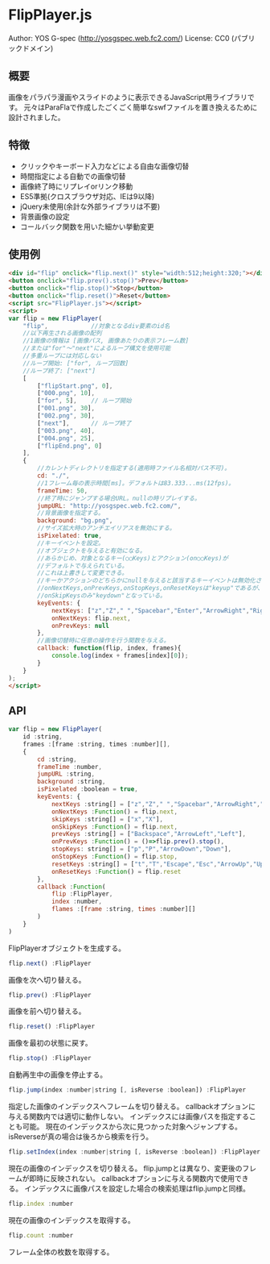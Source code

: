 # FlipPlayer.js
Author: YOS G-spec (http://yosgspec.web.fc2.com/)
License: CC0 (パブリックドメイン)

## 概要
画像をパラパラ漫画やスライドのように表示できるJavaScript用ライブラリです。
元々はParaFlaで作成したごくごく簡単なswfファイルを置き換えるために設計されました。

## 特徴
* クリックやキーボード入力などによる自由な画像切替
* 時間指定による自動での画像切替
* 画像終了時にリプレイorリンク移動
* ES5準拠(クロスブラウザ対応、IEは9以降)
* jQuery未使用(余計な外部ライブラリは不要)
* 背景画像の設定
* コールバック関数を用いた細かい挙動変更

## 使用例
```html
<div id="flip" onclick="flip.next()" style="width:512;height:320;"></div>
<button onclick="flip.prev().stop()">Prev</button>
<button onclick="flip.stop()">Stop</button>
<button onclick="flip.reset()">Reset</button>
<script src="FlipPlayer.js"></script>
<script>
var flip = new FlipPlayer(
	"flip",            //対象となるdiv要素のid名
	//以下再生される画像の配列
	//1画像の情報は [画像パス, 画像あたりの表示フレーム数]
	//または"for"～"next"によるループ構文を使用可能
	//多重ループには対応しない
	//ループ開始: ["for", ループ回数]
	//ループ終了: ["next"]
	[
		["flipStart.png", 0],
		["000.png", 10],
		["for", 5],    // ループ開始
		["001.png", 30],
		["002.png", 30],
		["next"],      // ループ終了
		["003.png", 40],
		["004.png", 25],
		["flipEnd.png", 0]
	],
	{
		//カレントディレクトリを指定する(適用時ファイル名相対パス不可)。
		cd: "./",
		//1フレーム毎の表示時間[ms]。デフォルトは83.333...ms(12fps)。
		frameTime: 50,
		//終了時にジャンプする場合URL。nullの時リプレイする。
		jumpURL: "http://yosgspec.web.fc2.com/",
		//背景画像を指定する。
		background: "bg.png",
		//サイズ拡大時のアンチエイリアスを無効にする。
		isPixelated: true,
		//キーイベントを設定。
		//オブジェクトを与えると有効になる。
		//あらかじめ、対象となるキー(○○Keys)とアクション(on○○Keys)が
		//デフォルトで与えられている。
		//これは上書きして変更できる。
		//キーかアクションのどちらかにnullを与えると該当するキーイベントは無効化される。
		//onNextKeys,onPrevKeys,onStopKeys,onResetKeysは"keyup"であるが、
		//onSkipKeysのみ"keydown"となっている。
		keyEvents: {
			nextKeys: ["z","Z"," ","Spacebar","Enter","ArrowRight","Right"],
			onNextKeys: flip.next,
			onPrevKeys: null
		},
		//画像切替時に任意の操作を行う関数を与える。
		callback: function(flip, index, frames){
			console.log(index + frames[index][0]);
		}
	}
);
</script>
```

## API
```js
var flip = new FlipPlayer(
	id :string,
	frames :[frame :string, times :number][],
	{
		cd :string,
		frameTime :number,
		jumpURL :string,
		background :string,
		isPixelated :boolean = true,
		keyEvents: {
			nextKeys :string[] = ["z","Z"," ","Spacebar","ArrowRight","Right"],
			onNextKeys :Function() = flip.next,
			skipKeys :string[] = ["x","X"],
			onSkipKeys :Function() = flip.next,
			prevKeys :string[] = ["Backspace","ArrowLeft","Left"],
			onPrevKeys :Function() = ()=>flip.prev().stop(),
			stopKeys: string[] = ["p","P","ArrowDown","Down"],
			onStopKeys :Function() = flip.stop,
			resetKeys :string[] = ["t","T","Escape","Esc","ArrowUp","Up"],
			onResetKeys :Function() = flip.reset
		},
		callback :Function(
			flip :FlipPlayer,
			index :number,
			flames :[frame :string, times :number][]
		)
	}
)
```	
FlipPlayerオブジェクトを生成する。

```js
flip.next() :FlipPlayer
```
画像を次へ切り替える。

```js
flip.prev() :FlipPlayer
```
画像を前へ切り替える。

```js
flip.reset() :FlipPlayer
```
画像を最初の状態に戻す。

```js
flip.stop() :FlipPlayer
```
自動再生中の画像を停止する。

```js
flip.jump(index :number|string [, isReverse :boolean]) :FlipPlayer
```
指定した画像のインデックスへフレームを切り替える。
callbackオプションに与える関数内では適切に動作しない。
インデックスには画像パスを指定することも可能。
現在のインデックスから次に見つかった対象へジャンプする。
isReverseが真の場合は後ろから検索を行う。

```js
flip.setIndex(index :number|string [, isReverse :boolean]) :FlipPlayer
```
現在の画像のインデックスを切り替える。
flip.jumpとは異なり、変更後のフレームが即時に反映されない。
callbackオプションに与える関数内で使用できる。
インデックスに画像パスを設定した場合の検索処理はflip.jumpと同様。

```js
flip.index :number
```
現在の画像のインデックスを取得する。

```js
flip.count :number
```
フレーム全体の枚数を取得する。

